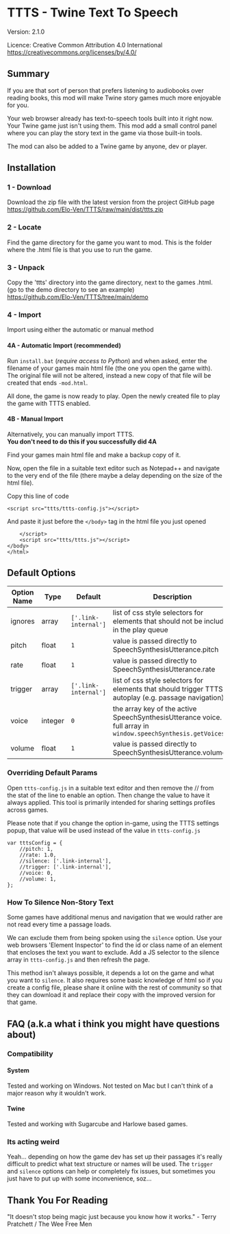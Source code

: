 # TTTS - Twine Text To Speech

Version: 2.1.0

Licence: Creative Common Attribution 4.0 International \
https://creativecommons.org/licenses/by/4.0/

## Summary

If you are that sort of person that prefers listening to audiobooks over reading books, this mod will make Twine story games much more enjoyable for you.

Your web browser already has text-to-speech tools built into it right now. Your Twine game just isn't using them. This mod add a small control panel where you can play the story text in the game via those built-in tools.

The mod can also be added to a Twine game by anyone, dev or player.

## Installation

### 1 - Download

Download the zip file with the latest version from the project GitHub page \
https://github.com/Elo-Ven/TTTS/raw/main/dist/ttts.zip

### 2 - Locate

Find the game directory for the game you want to mod. This is the folder where the .html file is that you use to run the game.

### 3 - Unpack

Copy the 'ttts' directory into the game directory, next to the games .html. (go to the demo directory to see an example) \
https://github.com/Elo-Ven/TTTS/tree/main/demo

### 4 - Import

Import using either the automatic or manual method

#### 4A - Automatic Import (recommended)

Run `install.bat` (_require access to Python_) and when asked, enter the filename of your games main html file (the one you open the game with). The original file will not be altered, instead a new copy of that file will be created that ends `-mod.html`.

All done, the game is now ready to play. Open the newly created file to play the game with TTTS enabled.

#### 4B - Manual Import

Alternatively, you can manually import TTTS. \
<b>You don't need to do this if you successfully did 4A</b>

Find your games main html file and make a backup copy of it.

Now, open the file in a suitable text editor such as Notepad++ and navigate to the very end of the file (there maybe a delay depending on the size of the html file).

Copy this line of code

```
<script src="ttts/ttts-config.js"></script>
```

And paste it just before the `</body>` tag in the html file you just opened

```
    </script>
	<script src="ttts/ttts.js"></script>
</body>
</html>
```

## Default Options

| Option Name | Type    | Default              | Description                                                                                                    |
| ----------- | ------- | -------------------- | -------------------------------------------------------------------------------------------------------------- |
| ignores     | array   | `['.link-internal']` | list of css style selectors for elements that should not be included in the play queue                         |
| pitch       | float   | `1`                  | value is passed directly to SpeechSynthesisUtterance.pitch                                                     |
| rate        | float   | `1`                  | value is passed directly to SpeechSynthesisUtterance.rate                                                      |
| trigger     | array   | `['.link-internal']` | list of css style selectors for elements that should trigger TTTS to autoplay (e.g. passage navigation)        |
| voice       | integer | `0`                  | the array key of the active SpeechSynthesisUtterance voice. full array in `window.speechSynthesis.getVoices()` |
| volume      | float   | `1`                  | value is passed directly to SpeechSynthesisUtterance.volume                                                    |

### Overriding Default Params

Open `ttts-config.js` in a suitable text editor and then remove the // from the stat of the line to enable an option. Then change the value to have it always applied. This tool is primarily intended for sharing settings profiles across games.

Please note that if you change the option in-game, using the TTTS settings popup, that value will be used instead of the value in `ttts-config.js`

```
var tttsConfig = {
    //pitch: 1,
    //rate: 1.0,
    //silence: ['.link-internal'],
    //trigger: ['.link-internal'],
    //voice: 0,
    //volume: 1,
};
```

### How To Silence Non-Story Text

Some games have additional menus and navigation that we would rather are not read every time a passage loads.

We can exclude them from being spoken using the `silence` option. Use your web browsers 'Element Inspector' to find the id or class name of an element that encloses the text you want to exclude. Add a JS selector to the silence array in `ttts-config.js` and then refresh the page.

This method isn't always possible, it depends a lot on the game and what you want to `silence`. It also requires some basic knowledge of html so if you create a config file, please share it online with the rest of community so that they can download it and replace their copy with the improved version for that game.

## FAQ (a.k.a what i think you might have questions about)

### Compatibility

#### System

Tested and working on Windows. Not tested on Mac but I can't think of a major reason why it wouldn't work.

#### Twine

Tested and working with Sugarcube and Harlowe based games.

### Its acting weird

Yeah... depending on how the game dev has set up their passages it's really difficult to predict what text structure or names will be used. The `trigger` and `silence` options can help or completely fix issues, but sometimes you just have to put up with some inconvenience, soz...

## Thank You For Reading

"It doesn't stop being magic just because you know how it works." - Terry Pratchett / The Wee Free Men
